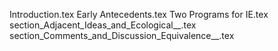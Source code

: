 Introduction.tex
Early Antecedents.tex
Two Programs for IE.tex
section_Adjacent_Ideas_and_Ecological__.tex
section_Comments_and_Discussion_Equivalence__.tex